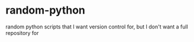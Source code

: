 # random-python
random python scripts that I want version control for, but I don't want a full repository for
